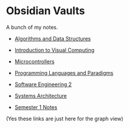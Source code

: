 # Obsidian Vaults

A bunch of my notes.

- [Algorithms and Data Structures](Algorithms%20and%20Data%20Structures%20(26120)/Index.md)
- [Introduction to Visual Computing](Introduction%20to%20Visual%20Computing%20(27112)/Index.md)
- [Microcontrollers](Microcontrollers%20(22712)/Index.md)
- [Programming Languages and Paradigms](Programming%20Languages%20&%20Paradigms/Index.md)
- [Software Engineering 2](Software%20Engineering%202%20(23412)/Index.md)
- [Systems Architecture](Systems%20Architecture%20(25212)/Index.md)

- [Semester 1 Notes](Semester%201/README.md)

(Yes these links are just here for the graph view)